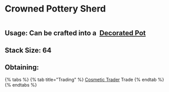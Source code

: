 # Crowned Pottery Sherd

<figure><img src="https://github.com/user-attachments/assets/403e5439-0251-4f71-a74e-21c63652133c" alt=""><figcaption></figcaption></figure>



## Usage: Can be crafted into a <img src="https://minecraft.wiki/images/thumb/Decorated_Pot_(N)_JE2_BE2.png/150px-Decorated_Pot_(N)_JE2_BE2.png?1209f" alt="" data-size="line"> [Decorated Pot](https://minecraft.wiki/w/Decorated\_Pot)

## <img src="https://minecraft.wiki/images/Light_Gray_Bundle_JE1_BE1.png?b552e" alt="" data-size="line">Stack Size: 64

## Obtaining:

{% tabs %}
{% tab title="Trading" %}
[Cosmetic Trader](../../mobs/traders/cosmetic-trader.md) Trade
{% endtab %}
{% endtabs %}


